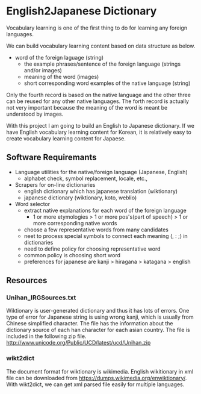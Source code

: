 # English2Japanese Dictionary
Vocabulary learning is one of the first thing to do for learning any foreign languages.

We can build vocabulary learning content based on data structure as below.
* word of the foreign laguage (string)
  * the example phrases/sentence of the foreign language (strings and/or images)
  * meaning of the word (images)
  * short corresponding word examples of the native language (string)

Only the fourth record is based on the native language and the other three can be reused for any other native languages.
The forth record is actually not very important because the meaning of the word is meant be understood by images.

With this project I am going to build an English to Japanese dictionary.
If we have English vocabulary learning content for Korean, it is relatively easy to create vocabulary learning content for Japaese.


## Software Requiremants
* Language utilities for the native/foreign language (Japanese, English)
  * alphabet check, symbol replacement, locale, etc.,
* Scrapers for on-line dictionaries
  * english dictionary which has japanese translation (wiktionary)
  * japanese dictionary (wiktionary, koto, weblio)
* Word selector
  * extract native explanations for each word of the foreign language
    * 1 or more etymologies > 1 or more pos's(part of speech) > 1 or more corresponding native words
  * choose a few representative words from many candidates
  * neet to process special symbols to connect each meaning (, : ;) in dictionaries
  * need to define policy for choosing representative word
  * common policy is choosing short word
  * preferences for japanese are kanji > hiragana > katagana > english

## Resources
### Unihan_IRGSources.txt
Wiktionary is user-generated dictionary and thus it has lots of errors.
One type of error for Japanese string is using wrong kanji, which is usually from Chinese simplified character.
The file has the information about the dictionary source of each han character for each asian country.
The file is included in the following zip file. http://www.unicode.org/Public/UCD/latest/ucd/Unihan.zip

### wikt2dict
The document format for wiktionary is wikimedia.
English wikitionary in xml file can be downloaded from https://dumps.wikimedia.org/enwiktionary/.
With wikt2dict, we can get xml parsed file easily for multiple languages.

